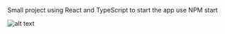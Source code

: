 Small project using React and TypeScript
to start the app use NPM start

![alt text](https://prnt.sc/26n32ow)
